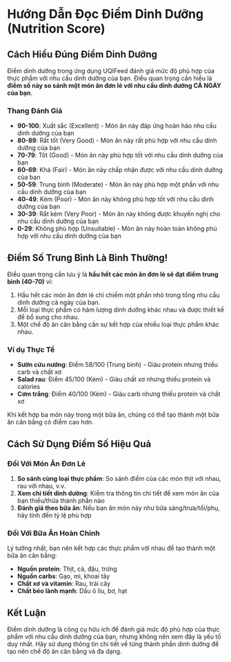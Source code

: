 # Hướng Dẫn Đọc Điểm Dinh Dưỡng (Nutrition Score)

## Cách Hiểu Đúng Điểm Dinh Dưỡng

Điểm dinh dưỡng trong ứng dụng UQIFeed đánh giá mức độ phù hợp của thực phẩm với nhu cầu dinh dưỡng của bạn. Điều quan trọng cần hiểu là **điểm số này so sánh một món ăn đơn lẻ với nhu cầu dinh dưỡng CẢ NGÀY của bạn**.

### Thang Đánh Giá

- **90-100**: Xuất sắc (Excellent) - Món ăn này đáp ứng hoàn hảo nhu cầu dinh dưỡng của bạn
- **80-89**: Rất tốt (Very Good) - Món ăn này rất phù hợp với nhu cầu dinh dưỡng của bạn
- **70-79**: Tốt (Good) - Món ăn này phù hợp tốt với nhu cầu dinh dưỡng của bạn
- **60-69**: Khá (Fair) - Món ăn này chấp nhận được với nhu cầu dinh dưỡng của bạn
- **50-59**: Trung bình (Moderate) - Món ăn này phù hợp một phần với nhu cầu dinh dưỡng của bạn
- **40-49**: Kém (Poor) - Món ăn này không phù hợp tốt với nhu cầu dinh dưỡng của bạn
- **30-39**: Rất kém (Very Poor) - Món ăn này không được khuyến nghị cho nhu cầu dinh dưỡng của bạn
- **0-29**: Không phù hợp (Unsuitable) - Món ăn này hoàn toàn không phù hợp với nhu cầu dinh dưỡng của bạn

## Điểm Số Trung Bình Là Bình Thường!

Điều quan trọng cần lưu ý là **hầu hết các món ăn đơn lẻ sẽ đạt điểm trung bình (40-70)** vì:

1. Hầu hết các món ăn đơn lẻ chỉ chiếm một phần nhỏ trong tổng nhu cầu dinh dưỡng cả ngày của bạn.
2. Mỗi loại thực phẩm có hàm lượng dinh dưỡng khác nhau và được thiết kế để bổ sung cho nhau.
3. Một chế độ ăn cân bằng cần sự kết hợp của nhiều loại thực phẩm khác nhau.

### Ví dụ Thực Tế

- **Sườn cừu nướng**: Điểm 58/100 (Trung bình) - Giàu protein nhưng thiếu carb và chất xơ
- **Salad rau**: Điểm 45/100 (Kém) - Giàu chất xơ nhưng thiếu protein và calories
- **Cơm trắng**: Điểm 40/100 (Kém) - Giàu carb nhưng thiếu protein và chất xơ

Khi kết hợp ba món này trong một bữa ăn, chúng có thể tạo thành một bữa ăn cân bằng có điểm cao hơn.

## Cách Sử Dụng Điểm Số Hiệu Quả

### Đối Với Món Ăn Đơn Lẻ

1. **So sánh cùng loại thực phẩm**: So sánh điểm của các món thịt với nhau, rau với nhau, v.v.
2. **Xem chi tiết dinh dưỡng**: Kiểm tra thông tin chi tiết để xem món ăn của bạn thiếu/thừa thành phần nào
3. **Đánh giá theo bữa ăn**: Nếu bạn ăn món này như bữa sáng/trưa/tối/phụ, hãy tính đến tỷ lệ phù hợp

### Đối Với Bữa Ăn Hoàn Chỉnh

Lý tưởng nhất, bạn nên kết hợp các thực phẩm với nhau để tạo thành một bữa ăn cân bằng:

- **Nguồn protein**: Thịt, cá, đậu, trứng
- **Nguồn carbs**: Gạo, mì, khoai tây
- **Chất xơ và vitamin**: Rau, trái cây
- **Chất béo lành mạnh**: Dầu ô liu, bơ, hạt

## Kết Luận

Điểm dinh dưỡng là công cụ hữu ích để đánh giá mức độ phù hợp của thực phẩm với nhu cầu dinh dưỡng của bạn, nhưng không nên xem đây là yếu tố duy nhất. Hãy sử dụng thông tin chi tiết về từng thành phần dinh dưỡng để tạo nên chế độ ăn cân bằng và đa dạng.
